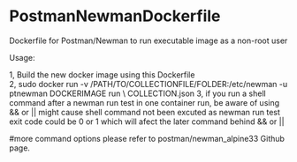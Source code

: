 # PostmanNewmanDockerfile
Dockerfile for Postman/Newman to run executable image as a non-root user


Usage:

1, Build the new docker image using this Dockerfile \
2, sudo docker run -v /PATH/TO/COLLECTIONFILE/FOLDER:/etc/newman -u ptnewman DOCKERIMAGE run \\
COLLECTION.json
3, if you run a shell command after a newman run test in one container run, be aware of using && or || might cause shell command not been excuted as newman run test exit code could be 0 or 1 which will afect the later command behind && or ||


#more command options please refer to postman/newman_alpine33 Github page.
